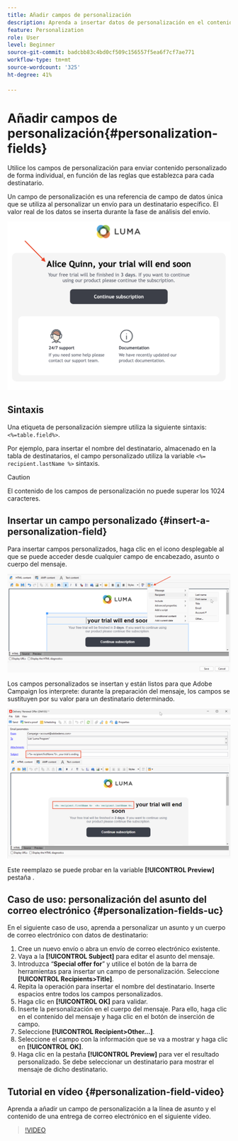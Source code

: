 ```yaml
---
title: Añadir campos de personalización
description: Aprenda a insertar datos de personalización en el contenido del mensaje
feature: Personalization
role: User
level: Beginner
source-git-commit: badcbb83c4bd0cf509c156557f5ea6f7cf7ae771
workflow-type: tm+mt
source-wordcount: '325'
ht-degree: 41%

---
```



# Añadir campos de personalización{#personalization-fields}

Utilice los campos de personalización para enviar contenido personalizado de forma individual, en función de las reglas que establezca para cada destinatario.

Un campo de personalización es una referencia de campo de datos única que se utiliza al personalizar un envío para un destinatario específico. El valor real de los datos se inserta durante la fase de análisis del envío.

![ejemplo de personalización de mensajes](assets/perso-name-sample.png)

## Sintaxis

Una etiqueta de personalización siempre utiliza la siguiente sintaxis: `<%=table.field%>`.

Por ejemplo, para insertar el nombre del destinatario, almacenado en la tabla de destinatarios, el campo personalizado utiliza la variable `<%= recipient.lastName %>` sintaxis.

>[!CAUTION]
>
>El contenido de los campos de personalización no puede superar los 1024 caracteres.

## Insertar un campo personalizado {#insert-a-personalization-field}

Para insertar campos personalizados, haga clic en el icono desplegable al que se puede acceder desde cualquier campo de encabezado, asunto o cuerpo del mensaje.

![insertar un campo personalizado](assets/perso-field-insert.png)

Los campos personalizados se insertan y están listos para que Adobe Campaign los interprete: durante la preparación del mensaje, los campos se sustituyen por su valor para un destinatario determinado.

![campos personalizados en un correo electrónico](assets/perso-fields-in-msg.png)

Este reemplazo se puede probar en la variable **[!UICONTROL Preview]** pestaña .

<!--Learn more about message preview in [this page]().-->

## Caso de uso: personalización del asunto del correo electrónico {#personalization-fields-uc}

En el siguiente caso de uso, aprenda a personalizar un asunto y un cuerpo de correo electrónico con datos de destinatario:

1. Cree un nuevo envío o abra un envío de correo electrónico existente.
1. Vaya a la **[!UICONTROL Subject]** para editar el asunto del mensaje.
1. Introduzca “**Special offer for**” y utilice el botón de la barra de herramientas para insertar un campo de personalización. Seleccione **[!UICONTROL Recipients>Title]**.
1. Repita la operación para insertar el nombre del destinatario. Inserte espacios entre todos los campos personalizados.
1. Haga clic en **[!UICONTROL OK]** para validar.
1. Inserte la personalización en el cuerpo del mensaje. Para ello, haga clic en el contenido del mensaje y haga clic en el botón de inserción de campo.
1. Seleccione **[!UICONTROL Recipient>Other...]**.
1. Seleccione el campo con la información que se va a mostrar y haga clic en **[!UICONTROL OK]**.
1. Haga clic en la pestaña **[!UICONTROL Preview]** para ver el resultado personalizado. Se debe seleccionar un destinatario para mostrar el mensaje de dicho destinatario.



## Tutorial en vídeo {#personalization-field-video}

Aprenda a añadir un campo de personalización a la línea de asunto y el contenido de una entrega de correo electrónico en el siguiente vídeo.

>[!VIDEO](https://video.tv.adobe.com/v/24925?quality=12)

